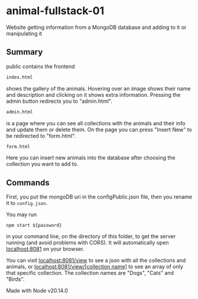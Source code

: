 # animal-fullstack-01
Website getting information from a MongoDB database and adding to it or manipulating it

## Summary

public contains the frontend

```html
index.html
```
shows the gallery of the animals. Hovering over an image shows their name and description and clicking on it shows extra information. Pressing the admin button redirects you to "admin.html".


```html
admin.html
```
 is a page where you can see all collections with the animals and their info and update them or delete them. On the page you can press "Insert New" to be redirected to "form.html".

```html
form.html
```
Here you can insert new animals into the database after choosing the collection you want to add to.


## Commands
First, you put the mongoDB uri in the configPublic.json file, then you rename it to `config.json`.

You may run
```commandline
npm start ${password}
```
in your command line, on the directory of this folder, to get the server running (and avoid problems with CORS). It will automatically open [localhost:8081](http://localhost:8081/) on your browser.

You can visit [localhost:8081/view](http://localhost:8081/view) to see a json with all the collections and animals, or [localhost:8081/view/[collection name]](http://localhost:8081/view) to see an array of only that specific collection. The collection names are "Dogs", "Cats" and "Birds".


Made with Node v20.14.0